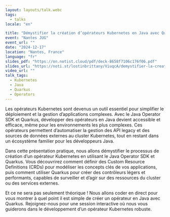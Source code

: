 ```yaml
---
layout: layouts/talk.webc
tags:
  - talks
locale: "en"

title: "Démystifier la création d’opérateurs Kubernetes en Java avec Quarkus"
event: "Nantes JUG"
event_url: ""
date: "2024-12-17"
location: "Nantes, France"
language: "fr"
slides_pdf: "https://on.notist.cloud/pdf/deck-8658f7106c176f06.pdf"
slides_url: "https://noti.st/lostinbrittany/ViuqcA/demystifier-la-creation-doperateurs-kubernetes-en-java-avec-quarkus"
video_url: ""
talk_tags:
  - Kubernetes
  - Java
  - Quarkus
  - Operators
---
```


Les opérateurs Kubernetes sont devenus un outil essentiel pour simplifier le déploiement et la gestion d’applications complexes. Avec le Java Operator SDK et Quarkus, développer des opérateurs en Java devient accessible et efficace, même pour les environnements les plus complexes. Ces opérateurs permettent d’automatiser la gestion des API legacy et des sources de données externes au cluster Kubernetes, tout en restant dans un écosystème familier pour les développeurs Java.

Dans cette présentation pratique, nous allons démystifier le processus de création d’un opérateur Kubernetes en utilisant le Java Operator SDK et Quarkus. Vous découvrirez comment définir des Custom Resource Definitions (CRDs) pour modéliser les concepts clés de vos applications, puis comment utiliser Quarkus pour créer des contrôleurs légers et performants, capables de surveiller et d’agir sur des ressources du cluster ou des services externes.

Et ce ne sera pas seulement théorique ! Nous allons coder en direct pour vous montrer à quel point il est simple de créer un opérateur en Java avec Quarkus. Rejoignez-nous pour une session interactive où nous vous guiderons dans le développement d’un opérateur Kubernetes robuste.
